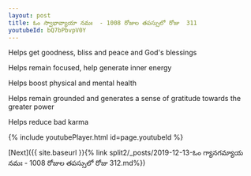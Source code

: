 ```yaml
---
layout: post
title: ఓం స్వాభావ్యాయా నమః  - 1008 రోజుల తపస్సులో రోజు  311
youtubeId: bQ7bPbvpV0Y
---
```

 
 
Helps get goodness, bliss and peace and God's blessings
 
Helps remain focused, help generate inner energy 
 
Helps boost physical and mental health 
 
Helps remain grounded and generates a sense of gratitude towards the greater power 
 
Helps reduce bad karma
 
 
 
 


{% include youtubePlayer.html id=page.youtubeId %}
 
[Next]({{ site.baseurl }}{% link  split2/_posts/2019-12-13-ఓం గ్యానగమ్యాయ నమః  - 1008 రోజుల తపస్సులో రోజు  312.md%})
 
